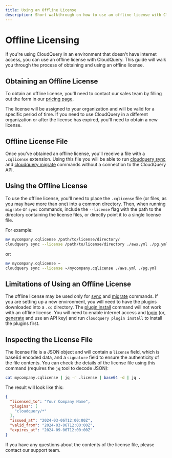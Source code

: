 ```yaml
---
title: Using an Offline License
description: Short walkthrough on how to use an offline license with CloudQuery
---
```


# Offline Licensing

If you're using CloudQuery in an environment that doesn't have internet access, you can use an offline license with CloudQuery.
This guide will walk you through the process of obtaining and using an offline license.

## Obtaining an Offline License

To obtain an offline license, you'll need to contact our sales team by filling out the form in our [pricing page](https://cloudquery.io/pricing).

The license will be assigned to your organization and will be valid for a specific period of time.
If you need to use CloudQuery in a different organization or after the license has expired, you'll need to obtain a new license.

## Offline License File

Once you've obtained an offline license, you'll receive a file with a `.cqlicense` extension.  Using this file you will be able to run [cloudquery sync](/docs/reference/cli/cloudquery_sync) and [cloudquery migrate](/docs/reference/cli/cloudquery_migrate) commands without a connection to the CloudQuery API. 

## Using the Offline License

To use the offline license, you'll need to place the `.cqlicense` file (or files, as you may have more than one) into a common directory.  Then, when running `migrate` or `sync` commands, include the `--license` flag with the path to the directory containing the license files, or directly point it to a single license file.

For example:

```bash
mv mycompany.cqlicense /path/to/license/directory/
cloudquery sync --license /path/to/license/directory ./aws.yml ./pg.yml
```

or:

```bash
mv mycompany.cqlicense ~
cloudquery sync --license ~/mycompany.cqlicense ./aws.yml ./pg.yml
````

## Limitations of Using an Offline License

The offline license may be used only for [sync](/docs/reference/cli/cloudquery_sync) and [migrate](/docs/reference/cli/cloudquery_migrate) commands.
If you are setting up a new environment, you will need to have the plugins downloaded into a `.cq` directory.
The [plugin install](/docs/reference/cli/cloudquery_plugin_install) command will not work with an offline license.
You will need to enable internet access and [login](/docs/reference/cli/cloudquery_login) (or, [generate](/docs/deployment/generate-api-key) and use an API key) and run `cloudquery plugin install` to install the plugins first.

## Inspecting the License File

The license file is a JSON object and will contain a `license` field, which is base64 encoded data, and a `signature` field to ensure the authenticity of the file contents.
You can check the details of the license file using this command (requires the `jq` tool to decode JSON):

```bash
cat mycompany.cqlicense | jq -r .license | base64 -d | jq .
```

The result will look like this:

```json
{
  "licensed_to": "Your Company Name",
  "plugins": [
    "cloudquery/*"
  ],
  "issued_at": "2024-03-06T12:00:00Z",
  "valid_from": "2024-03-06T12:00:00Z",
  "expires_at": "2024-09-06T12:00:00Z"
}
```

If you have any questions about the contents of the license file, please contact our support team.
